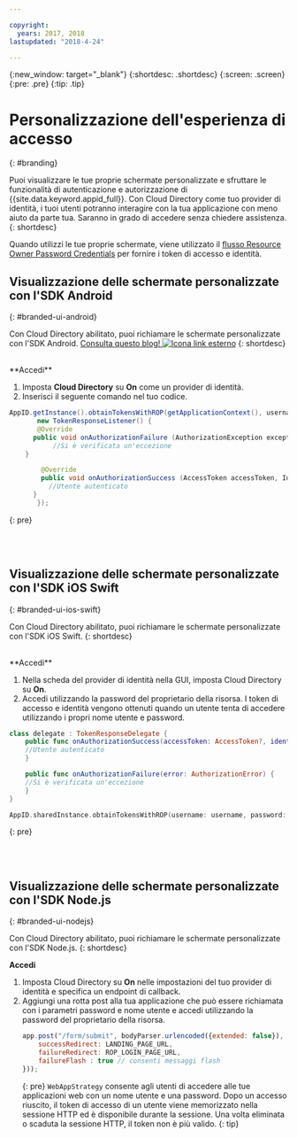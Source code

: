 ```yaml
---

copyright:
  years: 2017, 2018
lastupdated: "2018-4-24"

---
```


{:new_window: target="_blank"}
{:shortdesc: .shortdesc}
{:screen: .screen}
{:pre: .pre}
{:tip: .tip}

# Personalizzazione dell'esperienza di accesso
{: #branding}

Puoi visualizzare le tue proprie schermate personalizzate e sfruttare le funzionalità di autenticazione e autorizzazione di {{site.data.keyword.appid_full}}. Con Cloud Directory come tuo provider di identità, i tuoi utenti potranno interagire con la tua applicazione con meno aiuto da parte tua. Saranno in grado di accedere senza chiedere assistenza.
{: shortdesc}

Quando utilizzi le tue proprie schermate, viene utilizzato il [flusso Resource Owner Password Credentials](https://oauthlib.readthedocs.io/en/stable/oauth2/grants/password.html) per fornire i token di accesso e identità.


## Visualizzazione delle schermate personalizzate con l'SDK Android
{: #branded-ui-android}

Con Cloud Directory abilitato, puoi richiamare le schermate personalizzate con l'SDK Android.  <a href="https://www.ibm.com/blogs/bluemix/2018/01/use-branded-ui-user-sign-app-id/" target="blank">Consulta questo blog! <img src="../../icons/launch-glyph.svg" alt="Icona link esterno"></a>
{: shortdesc}

</br>
**Accedi**

1. Imposta **Cloud Directory** su **On** come un provider di identità.
2. Inserisci il seguente comando nel tuo codice.
  ```java
  AppID.getInstance().obtainTokensWithROP(getApplicationContext(), username, password,
         new TokenResponseListener() {
         @Override
        public void onAuthorizationFailure (AuthorizationException exception) {
             //Si è verificata un'eccezione
      }

          @Override
          public void onAuthorizationSuccess (AccessToken accessToken, IdentityToken identityToken, RefreshToken refreshToken) {
            //Utente autenticato
        }
         });
  ```
  {: pre}

</br>
</br>

## Visualizzazione delle schermate personalizzate con l'SDK iOS Swift
{: #branded-ui-ios-swift}

Con Cloud Directory abilitato, puoi richiamare le schermate personalizzate con l'SDK iOS Swift.
{: shortdesc}

</br>
**Accedi**

1. Nella scheda del provider di identità nella GUI, imposta Cloud Directory su **On**.
2. Accedi utilizzando la password del proprietario della risorsa. I token di accesso e identità vengono ottenuti quando un utente tenta di accedere utilizzando i propri nome utente e password.
  ```swift
  class delegate : TokenResponseDelegate {
      public func onAuthorizationSuccess(accessToken: AccessToken?, identityToken: IdentityToken?, refreshToken: RefreshToken?, response:Response?) {
      //Utente autenticato
      }

      public func onAuthorizationFailure(error: AuthorizationError) {
      //Si è verificata un'eccezione
      }
  }

  AppID.sharedInstance.obtainTokensWithROP(username: username, password: password, delegate: delegate())
  ```
  {: pre}


</br>
</br>

## Visualizzazione delle schermate personalizzate con l'SDK Node.js
{: #branded-ui-nodejs}

Con Cloud Directory abilitato, puoi richiamare le schermate personalizzate con l'SDK Node.js.
{: shortdesc}

**Accedi**
1. Imposta Cloud Directory su **On** nelle impostazioni del tuo provider di identità e specifica un endpoint di callback.
2. Aggiungi una rotta post alla tua applicazione che può essere richiamata con i parametri password e nome utente e accedi utilizzando la password del proprietario della risorsa.
    ```javascript
    app.post("/form/submit", bodyParser.urlencoded({extended: false}), passport.authenticate(WebAppStrategy.STRATEGY_NAME, {
    	successRedirect: LANDING_PAGE_URL,
    	failureRedirect: ROP_LOGIN_PAGE_URL,
    	failureFlash : true // consenti messaggi flash
    }));
    ```
    {: pre}
    `WebAppStrategy` consente agli utenti di accedere alle tue applicazioni web con un nome utente e una password. Dopo un accesso riuscito, il token di accesso di un utente viene memorizzato nella sessione HTTP ed è disponibile durante la sessione. Una volta eliminata o scaduta la sessione HTTP, il token non è più valido.
    {: tip}

